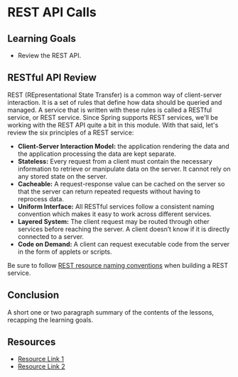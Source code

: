# REST API Calls

## Learning Goals

- Review the REST API.

## RESTful API Review

REST (REpresentational State Transfer) is a common way of client-server
interaction. It is a set of rules that define how data should be queried and
managed. A service that is written with these rules is called a RESTful service,
or REST service. Since Spring supports REST services, we'll be working with the
REST API quite a bit in this module. With that said, let's review the six
principles of a REST service:

- **Client-Server Interaction Model:** the application rendering the data and
  the application processing the data are kept separate.
- **Stateless:** Every request from a client must contain the necessary
  information to retrieve or manipulate data on the server. It cannot rely on
  any stored state on the server.
- **Cacheable:** A request-response value can be cached on the server so that
  the server can return repeated requests without having to reprocess data.
- **Uniform Interface:** All RESTful services follow a consistent naming
  convention which makes it easy to work across different services.
- **Layered System:** The client request may be routed through other services
  before reaching the server. A client doesn’t know if it is directly connected
  to a server.
- **Code on Demand:** A client can request executable code from the server in
  the form of applets or scripts.

Be sure to follow
[REST resource naming conventions](https://restfulapi.net/resource-naming/) when
building a REST service.

## Conclusion

A short one or two paragraph summary of the contents of the lessons, recapping
the learning goals.

## Resources

- [Resource Link 1](example.com)
- [Resource Link 2](example.com)
